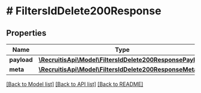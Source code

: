 # # FiltersIdDelete200Response

## Properties

Name | Type | Description | Notes
------------ | ------------- | ------------- | -------------
**payload** | [**\RecruitisApi\Model\FiltersIdDelete200ResponsePayload**](FiltersIdDelete200ResponsePayload.md) |  | [optional]
**meta** | [**\RecruitisApi\Model\FiltersIdDelete200ResponseMeta**](FiltersIdDelete200ResponseMeta.md) |  | [optional]

[[Back to Model list]](../../README.md#models) [[Back to API list]](../../README.md#endpoints) [[Back to README]](../../README.md)
